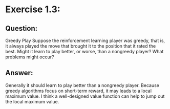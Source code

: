 # Exercise 1.3: 

## Question:
Greedy Play Suppose the reinforcement learning player was greedy, that is, it always played the move that brought it to the position that it rated the best. Might it learn to play better, or worse, than a nongreedy player? What problems might occur?

## Answer:
Generally it should learn to play better than a nongreedy player. Because greedy algorithms focus on short-term reward, it may leads to a local maximum value. I think a well-designed value function can help to jump out the local maximum value.
